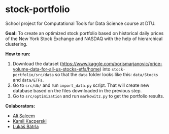 # stock-portfolio
School project for Computational Tools for Data Science course at DTU. 


**Goal:** To create an optimized stock portfolio based on historical daily prices of the New York Stock Exchange and NASDAQ with the help of hierarchical clustering.

**How to run:**

1. Download the dataset (https://www.kaggle.com/borismarjanovic/price-volume-data-for-all-us-stocks-etfs/home) into `stock-portfolio/src/data` so that the `data` folder looks like this: `data/Stocks` and `data/ETFs`.
2. Go to `src/db/` and run `import_data.py` script. That will create new database based on the files downloaded in the previous step.
3. Go to `src/optimization` and run `markowitz.py` to get the portfolio results.

**Colaborators:**
- [Ali Saleem](https://github.com/alisaleem96)
- [Kamil Kacperski](https://github.com/kakacper1)
- [Lukáš Bátrla](https://github.com/batrlaluk)
